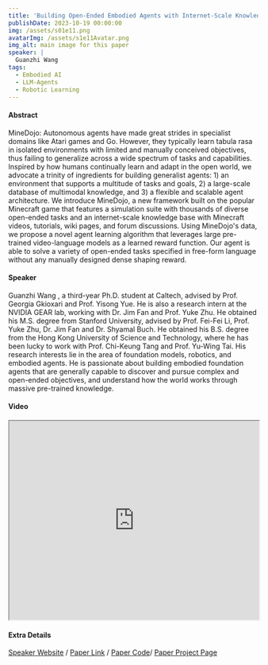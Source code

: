 ```yaml
---
title: 'Building Open-Ended Embodied Agents with Internet-Scale Knowledge and Large Language Models'
publishDate: 2023-10-19 00:00:00
img: /assets/s01e11.png
avatarImg: /assets/s1e11Avatar.png
img_alt: main image for this paper
speaker: |
  Guanzhi Wang
tags:
  - Embodied AI
  - LLM-Agents
  - Robotic Learning
---
```


#### Abstract

MineDojo: Autonomous agents have made great strides in specialist domains like Atari games and Go. However, they typically learn tabula rasa in isolated environments with limited and manually conceived objectives, thus failing to generalize across a wide spectrum of tasks and capabilities. Inspired by how humans continually learn and adapt in the open world, we advocate a trinity of ingredients for building generalist agents: 1) an environment that supports a multitude of tasks and goals, 2) a large-scale database of multimodal knowledge, and 3) a flexible and scalable agent architecture. We introduce MineDojo, a new framework built on the popular Minecraft game that features a simulation suite with thousands of diverse open-ended tasks and an internet-scale knowledge base with Minecraft videos, tutorials, wiki pages, and forum discussions. Using MineDojo's data, we propose a novel agent learning algorithm that leverages large pre-trained video-language models as a learned reward function. Our agent is able to solve a variety of open-ended tasks specified in free-form language without any manually designed dense shaping reward.

#### Speaker

Guanzhi Wang , a third-year Ph.D. student at Caltech, advised by Prof. Georgia Gkioxari and Prof. Yisong Yue. He is also a research intern at the NVIDIA GEAR lab, working with Dr. Jim Fan and Prof. Yuke Zhu. He obtained his M.S. degree from Stanford University, advised by Prof. Fei-Fei Li, Prof. Yuke Zhu, Dr. Jim Fan and Dr. Shyamal Buch. He obtained his B.S. degree from the Hong Kong University of Science and Technology, where he has been lucky to work with Prof. Chi-Keung Tang and Prof. Yu-Wing Tai. His research interests lie in the area of foundation models, robotics, and embodied agents. He is passionate about building embodied foundation agents that are generally capable to discover and pursue complex and open-ended objectives, and understand how the world works through massive pre-trained knowledge.

#### Video

<iframe width="100%" height="400px"
src="https://www.youtube.com/embed/VVlYYY154J0" style="display: block; margin: 0 auto;">
</iframe>

#### Extra Details

[Speaker Website](https://guanzhi.me/) / [Paper Link](https://arxiv.org/abs/2206.08853) / [Paper Code](https://github.com/MineDojo/MineDojo)/ [Paper Project Page](https://minedojo.org/)
